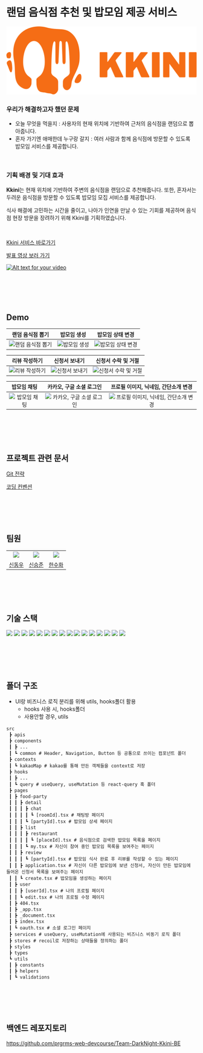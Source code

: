# 랜덤 음식점 추천 및 밥모임 제공 서비스

![끼니 로고](./public/images/kkini-logo.svg)

### 우리가 해결하고자 했던 문제

- 오늘 무엇을 먹을지 : 사용자의 현재 위치에 기반하여 근처의 음식점을 랜덤으로 뽑아줍니다.
- 혼자 가기엔 애매한데 누구랑 갈지 : 여러 사람과 함께 음식점에 방문할 수 있도록 밥모임 서비스를 제공합니다.

<br />

### 기획 배경 및 기대 효과

<strong>Kkini</strong>는 현재 위치에 기반하여 주변의 음식점을 랜덤으로 추천해줍니다. 또한, 혼자서는 두려운 음식점을 방문할 수 있도록 밥모임 모집 서비스를 제공합니다.

식사 해결에 고민하는 시간을 줄이고, 나아가 인연을 만날 수 있는 기회를 제공하며 음식점 현장 방문을 장려하기 위해 Kkini를 기획하였습니다.

<br />

[Kkini 서비스 바로가기](https://kkini.vercel.app/)

[발표 영상 보러 가기](https://www.youtube.com/watch?v=H1anj9zAULA)

[![Alt text for your video](https://img.youtube.com/vi/H1anj9zAULA/0.jpg)](https://www.youtube.com/watch?v=H1anj9zAULA)

<br />
<br />
<br />
<br />

## Demo

|                                                                  랜덤 음식점 뽑기                                                                  |                                                                  밥모임 생성                                                                  |                                                                  밥모임 상태 변경                                                                  |
| :------------------------------------------------------------------------------------------------------------------------------------------------: | :-------------------------------------------------------------------------------------------------------------------------------------------: | :------------------------------------------------------------------------------------------------------------------------------------------------: |
| <img src="https://user-images.githubusercontent.com/93233930/227546176-903a7dae-60ba-4303-a7e7-50b8a180ed0e.gif" alt="랜덤 음식점 뽑기" width=80%> | <img src="https://user-images.githubusercontent.com/93233930/227543298-6883a5e8-6bc9-46f1-a69c-9ab462d37278.gif" alt="밥모임 생성" width=80%> | <img src="https://user-images.githubusercontent.com/93233930/227548030-fb8aad3f-71b2-41c6-9b21-42fadb3ab938.gif" alt="밥모임 상태 변경" width=80%> |

|                                                                  리뷰 작성하기                                                                  |                                                                  신청서 보내기                                                                  |                                                                  신청서 수락 및 거절                                                                  |
| :---------------------------------------------------------------------------------------------------------------------------------------------: | :---------------------------------------------------------------------------------------------------------------------------------------------: | :---------------------------------------------------------------------------------------------------------------------------------------------------: |
| <img src="https://user-images.githubusercontent.com/93233930/227549062-d0f32cdb-05ef-4203-bf6b-03d1633c28c7.gif" alt="리뷰 작성하기" width=80%> | <img src="https://user-images.githubusercontent.com/93233930/227543311-31762e06-bf6f-4303-bcb0-a24dbd5cb552.gif" alt="신청서 보내기" width=80%> | <img src="https://user-images.githubusercontent.com/93233930/227551309-6747dcb0-3a9b-4d8d-8cd5-78c6dc30dd65.gif" alt="신청서 수락 및 거절" width=80%> |

|                                                                  밥모임 채팅                                                                  |                                                                  카카오, 구글 소셜 로그인                                                                  |                                                                  프로필 이미지, 닉네임, 간단소개 변경                                                                  |
| :-------------------------------------------------------------------------------------------------------------------------------------------: | :--------------------------------------------------------------------------------------------------------------------------------------------------------: | :--------------------------------------------------------------------------------------------------------------------------------------------------------------------: |
| <img src="https://user-images.githubusercontent.com/93233930/227700158-44907621-5417-4853-8731-b52ba01431b4.gif" alt="밥모임 채팅" width=80%> | <img src="https://user-images.githubusercontent.com/93233930/227544372-12a0c53b-258c-4991-a0c8-447423238ddb.gif" alt="카카오, 구글 소셜 로그인" width=80%> | <img src="https://user-images.githubusercontent.com/93233930/227543303-fec8ba5b-6438-467c-b5b4-976f68a08b45.gif" alt="프로필 이미지, 닉네임, 간단소개 변경" width=80%> |

<br />
<br />
<br />
<br />

## 프로젝트 관련 문서

[Git 전략](https://backend-devcourse.notion.site/git-0955f4a3796f4ee88389bd871c4c965b)

[코딩 컨벤션](https://backend-devcourse.notion.site/7e9b90aefbc1425eabe247a7a1e9d8de)

<br />
<br />
<br />
<br />

## 팀원

<table>
  <tbody>
  <tr>
  <td align="center"><a href="https://github.com/SDWoo"><img src="https://avatars.githubusercontent.com/u/28768535?v=4" width="150px;" style="max-width: 100%;"/></a></td>
  <td align="center"><a href="https://github.com/metacode22"><img src="https://avatars.githubusercontent.com/u/93233930?v=4" width="150px;" style="max-width: 100%;"/></a></td>
  <td align="center"><a href="https://github.com/live-small"><img src="https://avatars.githubusercontent.com/u/70274947?v=4" width="150px;" style="max-width: 100%;"/></a></td>
  </tr>
  <tr>
  <td align="center"><a href="https://github.com/SDWoo">신동우</a></td>
  <td align="center"><a href="https://github.com/metacode22">신승준</a></td>
  <td align="center"><a href="https://github.com/live-small">한수화</a></td>
  </tr>
  </tbody>
</table>

<br />
<br />
<br />
<br />

## 기술 스택

<img src="https://img.shields.io/badge/TypeScript-3178C6?style=for-the-badge&logo=TypeScript&logoColor=ffffff"/> <img src="https://img.shields.io/badge/Next.js-000000?style=for-the-badge&logo=Next.js&logoColor=ffffff"/> <img src="https://img.shields.io/badge/React-61DAFB?style=for-the-badge&logo=React&logoColor=ffffff"> <img src="https://img.shields.io/badge/React Query-FF4154?style=for-the-badge&logo=React Query&logoColor=ffffff"/> <img src="https://img.shields.io/badge/Axios-6028e0?style=for-the-badge&logo=Axios&logoColor=ffffff"/> <img src="https://img.shields.io/badge/Recoil-1678e0?style=for-the-badge&logo=Recoil&logoColor=ffffff"/> <img src="https://img.shields.io/badge/React Hook Form-EC5990?style=for-the-badge&logo=React-Hook-Form&logoColor=ffffff"/> <img src="https://img.shields.io/badge/Emotion-CC67BC?style=for-the-badge&logo=Emotion&logoColor=ffffff"/> <img src="https://img.shields.io/badge/Chakra-319795?style=for-the-badge&logo=Chakra UI&logoColor=ffffff"/> <img src="https://img.shields.io/badge/Prettier-373338?style=for-the-badge&logo=Prettier&logoColor=ffffff"/> <img src="https://img.shields.io/badge/ESLint-4B32C3?style=for-the-badge&logo=ESLint&logoColor=ffffff"/> <img src="https://img.shields.io/badge/stylelint-263238?style=for-the-badge&logo=stylelint&logoColor=ffffff"/> <img src="https://img.shields.io/badge/commitlint-000000?style=for-the-badge&logo=commitlint&logoColor=ffffff"/> <img src="https://img.shields.io/badge/Husky-006179?style=for-the-badge&logo=Husky&logoColor=ffffff"/> <img src="https://img.shields.io/badge/Lint staged-02CBF2?style=for-the-badge&logo=Lint staged&logoColor=ffffff"/> <img src="https://img.shields.io/badge/Vercel-000000?style=for-the-badge&logo=Vercel&logoColor=ffffff"/>

<br />
<br />
<br />
<br />

## 폴더 구조

- UI랑 비즈니스 로직 분리를 위해 utils, hooks폴더 활용
  - hooks 사용 시, hooks폴더
  - 사용안할 경우, utils

```
src
 ┣ apis
 ┣ components
 ┃ ┣ ...
 ┃ ┗ common # Header, Navigation, Button 등 공통으로 쓰이는 컴포넌트 폴더
 ┣ contexts
 ┃ ┗ kakaoMap # kakao를 통해 만든 객체들을 context로 저장
 ┣ hooks
 ┃ ┣ ...
 ┃ ┗ query # useQuery, useMutation 등 react-query 훅 폴더
 ┣ pages
 ┃ ┣ food-party
 ┃ ┃ ┣ detail
 ┃ ┃ ┃ ┣ chat
 ┃ ┃ ┃ ┃ ┗ [roomId].tsx # 채팅방 페이지
 ┃ ┃ ┃ ┗ [partyId].tsx # 밥모임 상세 페이지
 ┃ ┃ ┣ list
 ┃ ┃ ┃ ┣ restaurant
 ┃ ┃ ┃ ┃ ┗ [placeId].tsx # 음식점으로 검색한 밥모임 목록을 페이지
 ┃ ┃ ┃ ┗ my.tsx # 자신이 참여 중인 밥모임 목록을 보여주는 페이지
 ┃ ┃ ┣ review
 ┃ ┃ ┃ ┗ [partyId].tsx # 밥모임 식사 완료 후 리뷰를 작성할 수 있는 페이지
 ┃ ┃ ┣ application.tsx # 자신이 다른 밥모임에 보낸 신청서, 자신이 만든 밥모임에 들어온 신청서 목록을 보여주는 페이지
 ┃ ┃ ┗ create.tsx # 밥모임을 생성하는 페이지
 ┃ ┣ user
 ┃ ┃ ┣ [userId].tsx # 나의 프로필 페이지
 ┃ ┃ ┗ edit.tsx # 나의 프로필 수정 페이지
 ┃ ┣ 404.tsx
 ┃ ┣ _app.tsx
 ┃ ┣ _document.tsx
 ┃ ┣ index.tsx
 ┃ ┗ oauth.tsx # 소셜 로그인 페이지
 ┣ services # useQuery, useMutation에 사용되는 비즈니스 비동기 로직 폴더
 ┣ stores # recoil로 저장하는 상태들을 정의하는 폴더
 ┣ styles
 ┣ types
 ┗ utils
 ┃ ┣ constants
 ┃ ┣ helpers
 ┃ ┗ validations
```

<br />
<br />
<br />
<br />

## 백엔드 레포지토리

https://github.com/prgrms-web-devcourse/Team-DarkNight-Kkini-BE
